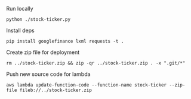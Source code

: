Run locally

```
python ./stock-ticker.py
```

Install deps

```
pip install googlefinance lxml requests -t .
```

Create zip file for deployment

```
rm ../stock-ticker.zip && zip -qr ../stock-ticker.zip . -x ".git/*"
```

Push new source code for lambda

```
aws lambda update-function-code --function-name stock-ticker --zip-file fileb://../stock-ticker.zip
```
